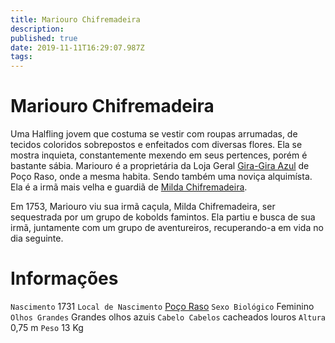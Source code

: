 ```yaml
---
title: Mariouro Chifremadeira
description: 
published: true
date: 2019-11-11T16:29:07.987Z
tags: 
---
```


<!-- SUBTITLE: A quick summary of Mariouro Chifremadeira -->

# Mariouro Chifremadeira
Uma Halfling jovem que costuma se vestir com roupas arrumadas, de tecidos coloridos sobrepostos e enfeitados com diversas flores. Ela se mostra inquieta, constantemente mexendo em seus pertences, porém é bastante sábia. Mariouro é a proprietária da Loja Geral [Gira-Gira Azul](/lugares/plano-material/drafeon/sudeste-de-drafeon/poco-raso-vilarejo/gira-gira-azul#gira-gira-azul) de Poço Raso, onde a mesma habita. Sendo também uma noviça alquimísta.  Ela é a irmã mais velha e guardiã de [Milda Chifremadeira](/individuos/milda-chifremadeira#milda-chifremadeira).

Em 1753, Mariouro viu sua irmã caçula, Milda Chifremadeira, ser sequestrada por um grupo de kobolds famintos. Ela partiu e busca de sua irmã, juntamente com um grupo de aventureiros, recuperando-a em vida no dia seguinte.

# Informações
`Nascimento` 1731
`Local de Nascimento` [Poço Raso](/lugares/plano-material/drafeon/sudeste-de-drafeon/poco-raso-vilarejo#poco-raso)
`Sexo Biológico` Feminino
`Olhos Grandes` Grandes olhos azuis
`Cabelo Cabelos` cacheados louros
`Altura` 0,75 m
`Peso` 13 Kg